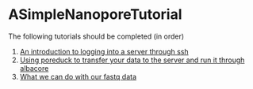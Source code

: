 # ASimpleNanoporeTutorial

The following tutorials should be completed (in order)
1. [An introduction to logging into a server through ssh](basic_ssh_logging.html)
2. [Using poreduck to transfer your data to the server and run it through albacore](running_poreduck.html)
3. [What we can do with our fastq data](tutorial.html)
